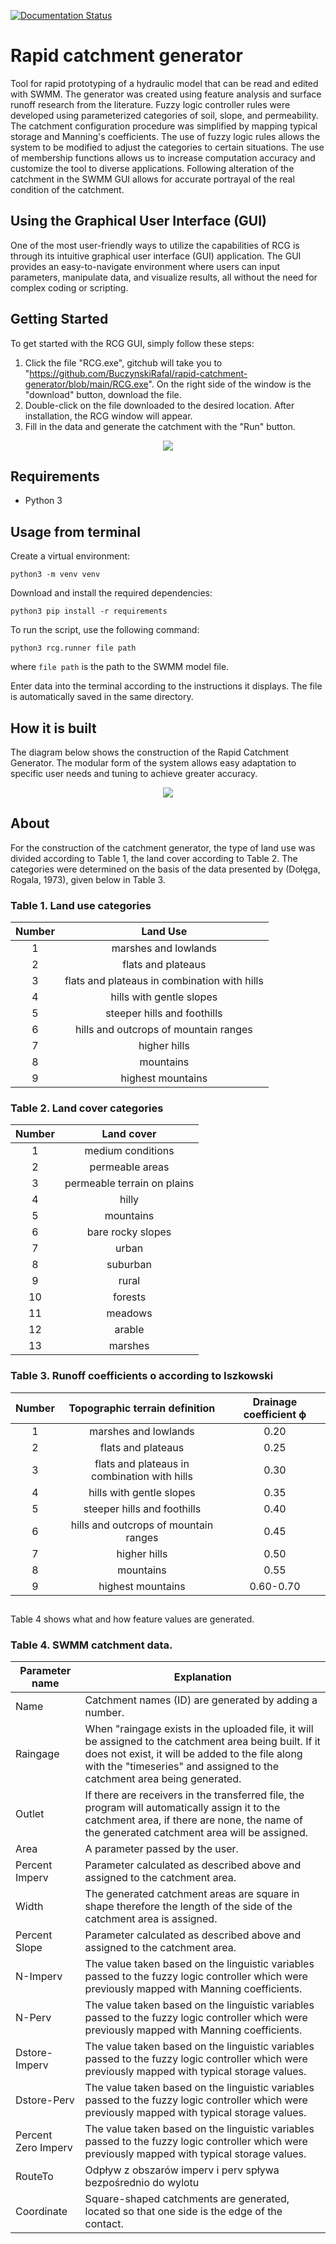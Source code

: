 [![Documentation Status](https://readthedocs.org/projects/rapid-catchment-generator/badge/?version=latest)](https://rapid-catchment-generator.readthedocs.io/en/latest/?badge=latest)

# Rapid catchment generator
Tool for rapid prototyping of a hydraulic model that can be read and edited with SWMM. The generator was created using feature analysis and surface runoff research from the literature. Fuzzy logic controller rules were developed using parameterized categories of soil, slope, and permeability. The catchment configuration procedure was simplified by mapping typical storage and Manning's coefficients. The use of fuzzy logic rules allows the system to be modified to adjust the categories to certain situations. The use of membership functions allows us to increase computation accuracy and customize the tool to diverse applications. Following alteration of the catchment in the SWMM GUI allows for accurate portrayal of the real condition of the catchment.


## Using the Graphical User Interface (GUI)
One of the most user-friendly ways to utilize the capabilities of RCG is through its intuitive graphical user interface (GUI) application. The GUI provides an easy-to-navigate environment where users can input parameters, manipulate data, and visualize results, all without the need for complex coding or scripting.

## Getting Started
To get started with the RCG GUI, simply follow these steps:
1. Click the file "RCG.exe", gitchub will take you to "https://github.com/BuczynskiRafal/rapid-catchment-generator/blob/main/RCG.exe". On the right side of the window is the "download" button, download the file. 
2. Double-click on the file downloaded to the desired location. After installation, the RCG window will appear. 
3. Fill in the data and generate the catchment with the "Run" button.

<div align="center">
  <img src="https://github.com/BuczynskiRafal/rapid-catchment-generator/blob/main/img/RCG_GUI.png">
</div>

## Requirements
* Python 3

## Usage from terminal
Create a virtual environment:
```
python3 -m venv venv
```
Download and install the required dependencies: 

```
python3 pip install -r requirements
``` 
To run the script, use the following command:
```
python3 rcg.runner file path
``` 
where `file path` is the path to the SWMM model file.

Enter data into the terminal according to the instructions it displays.
The file is automatically saved in the same directory.  

## How it is built

The diagram below shows the construction of the Rapid Catchment Generator. The modular form of the system allows easy adaptation to specific user needs and tuning to achieve greater accuracy. 

<div align="center">
  <img src="https://github.com/BuczynskiRafal/rapid-catchment-generator/blob/main/img/rcg_schema.png">
</div>

## About
For the construction of the catchment generator, the type of land use was divided according to Table 1, 
the land cover according to Table 2. 
The categories were determined on the basis of the data presented by (Dołęga, Rogala, 1973), given below in Table 3. 

<h3 style="text-align: left;">Table 1. Land use categories</h3>
<table style="margin-left:auto; margin-right:auto; text-align:center;">
<thead>
<tr>
<th>Number</th>
<th>Land Use</th>
</tr>
</thead>
<tbody>
<tr>
<td>1</td>
<td>marshes and lowlands</td>
</tr>
<tr>
<td>2</td>
<td>flats and plateaus</td>
</tr>
<tr>
<td>3</td>
<td>flats and plateaus in combination with hills</td>
</tr>
<tr>
<td>4</td>
<td>hills with gentle slopes</td>
</tr>
<tr>
<td>5</td>
<td>steeper hills and foothills</td>
</tr>
<tr>
<td>6</td>
<td>hills and outcrops of mountain ranges</td>
</tr>
<tr>
<td>7</td>
<td>higher hills</td>
</tr>
<tr>
<td>8</td>
<td>mountains</td>
</tr>
<tr>
<td>9</td>
<td>highest mountains</td>
</tr>
</tbody>
</table>

<h3 style="text-align: left;">Table 2. Land cover categories</h3>
<table style="margin-left:auto; margin-right:auto; text-align:center;">
<thead>
<tr>
<th>Number</th>
<th>Land cover</th>
</tr>
</thead>
<tbody>
<tr>
<td>1</td>
<td>medium conditions</td>
</tr>
<tr>
<td>2</td>
<td>permeable areas</td>
</tr>
<tr>
<td>3</td>
<td>permeable terrain on plains</td>
</tr>
<tr>
<td>4</td>
<td>hilly</td>
</tr>
<tr>
<td>5</td>
<td>mountains</td>
</tr>
<tr>
<td>6</td>
<td>bare rocky slopes</td>
</tr>
<tr>
<td>7</td>
<td>urban</td>
</tr>
<tr>
<td>8</td>
<td>suburban</td>
</tr>
<tr>
<td>9</td>
<td>rural</td>
</tr>
<tr>
<td>10</td>
<td>forests</td>
</tr>
<tr>
<td>11</td>
<td>meadows</td>
</tr>
<tr>
<td>12</td>
<td>arable</td>
</tr>
<tr>
<td>13</td>
<td>marshes</td>
</tr>
</tbody></table>

<h3 style="text-align: left;">Table 3. Runoff coefficients o according to Iszkowski</h3>
<table style="margin-left:auto; margin-right:auto; text-align:center;">
<thead>
<tr>
<th>Number</th>
<th>Topographic terrain definition</th>
<th>Drainage coefficient ϕ</th>
</tr>
</thead>
<tbody>
<tr>
<td>1</td>
<td>marshes and lowlands</td>
<td>0.20</td>
</tr>
<tr>
<td>2</td>
<td>flats and plateaus</td>
<td>0.25</td>
</tr>
<tr>
<td>3</td>
<td>flats and plateaus in combination with hills</td>
<td>0.30</td>
</tr>
<tr>
<td>4</td>
<td>hills with gentle slopes</td>
<td>0.35</td>
</tr>
<tr>
<td>5</td>
<td>steeper hills and foothills</td>
<td>0.40</td>
</tr>
<tr>
<td>6</td>
<td>hills and outcrops of mountain ranges</td>
<td>0.45</td>
</tr>
<tr>
<td>7</td>
<td>higher hills</td>
<td>0.50</td>
</tr>
<tr>
<td>8</td>
<td>mountains</td>
<td>0.55</td>
</tr>
<tr>
<td>9</td>
<td>highest mountains</td>
<td>0.60-0.70</td>
</tr>
</tbody>
</table>

##
Table 4 shows what and how feature values are generated.
<h3 align="left">Table 4. SWMM catchment data.</h3>
<table align="center">
<thead>
<tr>
<th>Parameter name</th>
<th>Explanation</th>
</tr>
</thead>
<tbody>
<tr>
<td>Name</td>
<td>Catchment names (ID) are generated by adding a number.</td>
</tr>
<tr>
<td>Raingage</td>
<td>When "raingage exists in the uploaded file, it will be assigned to the catchment area being built. If it does not exist, it will be added to the file along with the "timeseries" and assigned to the catchment area being generated.</td>
</tr>
<tr>
<td>Outlet</td>
<td>If there are receivers in the transferred file, the program will automatically assign it to the catchment area, if there are none, the name of the generated catchment area will be assigned.</td>
</tr>
<tr>
<td>Area</td>
<td>A parameter passed by the user.</td>
</tr>
<tr>
<td>Percent Imperv</td>
<td>Parameter calculated as described above and assigned to the catchment area.</td>
</tr>
<tr>
<td>Width</td>
<td>The generated catchment areas are square in shape therefore the length of the side of the catchment area is assigned.</td>
</tr>
<tr>
<td>Percent Slope</td>
<td>Parameter calculated as described above and assigned to the catchment area.</td>
</tr>
<tr>
<td>N-Imperv</td>
<td>The value taken based on the linguistic variables passed to the fuzzy logic controller which were previously mapped with Manning coefficients.</td>
</tr>
<tr>
<td>N-Perv</td>
<td>The value taken based on the linguistic variables passed to the fuzzy logic controller which were previously mapped with Manning coefficients.</td>
</tr>
<tr>
<td>Dstore-Imperv</td>
<td>The value taken based on the linguistic variables passed to the fuzzy logic controller which were previously mapped with typical storage values.</td>
</tr>
<tr>
<td>Dstore-Perv</td>
<td>The value taken based on the linguistic variables passed to the fuzzy logic controller which were previously mapped with typical storage values.</td>
</tr>
<tr>
<td>Percent Zero Imperv</td>
<td>The value taken based on the linguistic variables passed to the fuzzy logic controller which were previously mapped with typical storage values.</td>
</tr>
<tr>
<td>RouteTo</td>
<td>Odpływ z obszarów imperv i perv spływa bezpośrednio do wylotu</td>
</tr>
<tr>
<td>Coordinate</td>
<td>Square-shaped catchments are generated, located so that one side is the edge of the contact.</td>
</tr>
</tbody>
</table>